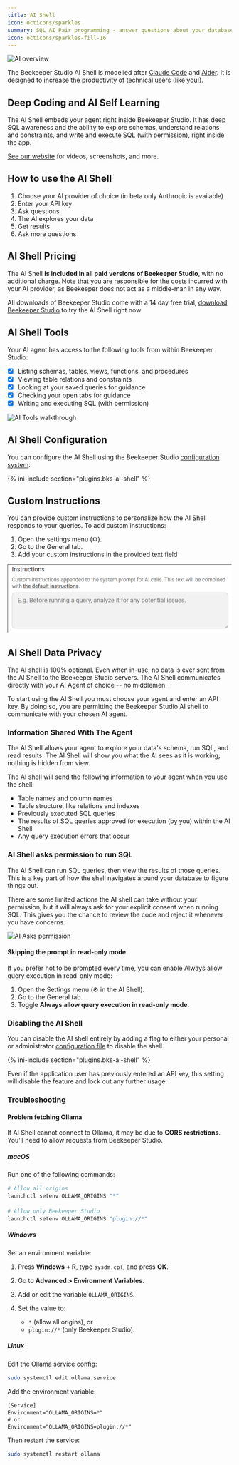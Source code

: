 ```yaml
---
title: AI Shell
icon: octicons/sparkles
summary: SQL AI Pair programming - answer questions about your database or build something new.
icon: octicons/sparkles-fill-16
---
```

<!--
![AI Shell Video](https://placehold.co/600x400?text=AI_WALKTHROUGH_VIDEO) -->

![AI overview](../assets/images/ai/ai-overview-image.png)

The Beekeeper Studio AI Shell is modelled after [Claude Code](https://www.anthropic.com/claude-code) and [Aider](https://aider.chat/). It is designed to increase the productivity of technical users (like you!).



## Deep Coding and AI Self Learning

The AI Shell embeds your agent right inside Beekeeper Studio. It has deep SQL awareness and the ability to explore schemas, understand relations and constraints, and write and execute SQL (with permission), right inside the app.

[See our website](https://beekeeperstudio.io/features/ai-sql) for videos, screenshots, and more.

## How to use the AI Shell

1. Choose your AI provider of choice (in beta only Anthropic is available)
2. Enter your API key
3. Ask questions
4. The AI explores your data
5. Get results
6. Ask more questions

## AI Shell Pricing

The AI Shell **is included in all paid versions of Beekeeper Studio**, with no additional charge. Note that you are responsible for the costs incurred with your AI provider, as Beekeeper does not act as a middle-man in any way.

All downloads of Beekeeper Studio come with a 14 day free trial, [download Beekeeper Studio](https://beekeeperstudio.io/get) to try the AI Shell right now.

## AI Shell Tools

Your AI agent has access to the following tools from within Beekeeper Studio:

- [x] Listing schemas, tables, views, functions, and procedures
- [x] Viewing table relations and constraints
- [x] Looking at your saved queries for guidance
- [x] Checking your open tabs for guidance
- [x] Writing and executing SQL (with permission)

![AI Tools walkthrough](../assets/images/ai/ai-helpful-tools.png)

## AI Shell Configuration

You can configure the AI Shell using the Beekeeper Studio [configuration system](./configuration.md).

{% ini-include section="plugins.bks-ai-shell" %}

## Custom Instructions

You can provide custom instructions to personalize how the AI Shell responds to your queries. To add custom instructions:

1. Open the settings menu (⚙️).
2. Go to the General tab.
3. Add your custom instructions in the provided text field

![AI Custom Instructions](../assets/images/ai/ai-custom-instructions.png)

## AI Shell Data Privacy

The AI shell is 100% optional. Even when in-use, no data is ever sent from the AI Shell to the Beekeeper Studio servers. The AI Shell communicates directly with your AI Agent of choice -- no middlemen.

To start using the AI Shell you must choose your agent and enter an API key. By doing so, you are permitting the Beekeeper Studio AI shell to communicate with your chosen AI agent.

### Information Shared With The Agent

The AI Shell allows your agent to explore your data's schema, run SQL, and read results. The AI Shell will show you what the AI sees as it is working, nothing is hidden from view.

The AI shell will send the following information to your agent when you use the shell:

- Table names and column names
- Table structure, like relations and indexes
- Previously executed SQL queries
- The results of SQL queries approved for execution (by you) within the AI Shell
- Any query execution errors that occur


### AI Shell asks permission to run SQL

The AI Shell can run SQL queries, then view the results of those queries. This is a key part of how the shell navigates around your database to figure things out.

There are some limited actions the AI shell can take without your permission, but it will always ask for your explicit consent when running SQL. This gives you the chance to review the code and reject it whenever you have concerns.

![AI Asks permission](../assets/images/ai/ai-asks-permission.png)

#### Skipping the prompt in read-only mode

If you prefer not to be prompted every time, you can enable Always allow query execution in read-only mode:

1. Open the Settings menu (⚙️ in the AI Shell).
2. Go to the General tab.
3. Toggle **Always allow query execution in read-only mode**.

### Disabling the AI Shell

You can disable the AI shell entirely by adding a flag to either your personal or administrator [configuration file](./configuration.md) to disable the shell.

{% ini-include section="plugins.bks-ai-shell" %}

Even if the application user has previously entered an API key, this setting will disable the feature and lock out any further usage.

### Troubleshooting

#### Problem fetching Ollama

If AI Shell cannot connect to Ollama, it may be due to **CORS restrictions**. You’ll need to allow requests from Beekeeper Studio.

##### macOS

Run one of the following commands:

```bash
# Allow all origins
launchctl setenv OLLAMA_ORIGINS "*"

# Allow only Beekeeper Studio
launchctl setenv OLLAMA_ORIGINS "plugin://*"
```

##### Windows

Set an environment variable:

1. Press **Windows + R**, type `sysdm.cpl`, and press **OK**.
2. Go to **Advanced > Environment Variables**.
3. Add or edit the variable `OLLAMA_ORIGINS`.
4. Set the value to:

   * `*` (allow all origins), or
   * `plugin://*` (only Beekeeper Studio).

##### Linux

Edit the Ollama service config:

```bash
sudo systemctl edit ollama.service
```

Add the environment variable:

```
[Service]
Environment="OLLAMA_ORIGINS=*"
# or
Environment="OLLAMA_ORIGINS=plugin://*"
```

Then restart the service:

```bash
sudo systemctl restart ollama
```
